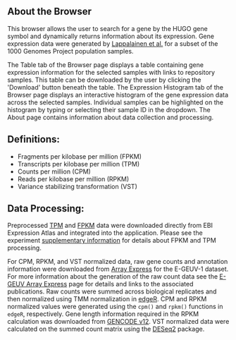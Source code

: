 ## About the Browser

This browser allows the user to search for a gene by the HUGO gene symbol and 
dynamically returns information about its expression. Gene expression data were 
generated by [Lappalainen et al.](https://www.nature.com/articles/nature12531.pdf) 
for a subset of the 1000 Genomes Project population samples. 

The Table tab of the Browser page displays a table containing gene expression 
information for the selected samples with links to repository samples. This table
can be downloaded by the user by clicking the 'Download' button beneath the table. 
The Expression Histogram tab of the Browser page displays an interactive histogram 
of the gene expression data across the selected samples. Individual samples can be 
highlighted on the histogram by typing or selecting their sample ID in the dropdown. 
The About page contains information about data collection and processing.

## Definitions:

- Fragments per kilobase per million (FPKM)
- Transcripts per kilobase per million (TPM)
- Counts per million (CPM)
- Reads per kilobase per million (RPKM)
- Variance stabilizing transformation (VST)

## Data Processing:

Preprocessed [TPM](https://www.ebi.ac.uk/gxa/experiments-content/E-GEUV-1/resources/ExperimentDownloadSupplier.RnaSeqBaseline/tpms.tsv) 
and [FPKM](https://www.ebi.ac.uk/gxa/experiments-content/E-GEUV-1/resources/ExperimentDownloadSupplier.RnaSeqBaseline/fpkms.tsv) 
data were downloaded directly from EBI Expression Atlas and integrated into the 
application. Please see the experiment [supplementary information](https://www.ebi.ac.uk/gxa/experiments/E-GEUV-1/Supplementary%20Information)
for details about FPKM and TPM processing.

For CPM, RPKM, and VST normalized data, raw gene counts and annotation information were 
downloaded from [Array Express](https://www.ebi.ac.uk/arrayexpress/files/E-GEUV-1/)
for the E-GEUV-1 dataset. For more information about the generation of the raw count
data see the [E-GEUV Array Express](https://www.ebi.ac.uk/arrayexpress/experiments/E-GEUV-1/)
page for details and links to the associated publications. Raw counts were summed
across biological replicates and then normalized using TMM normalization in 
[edgeR](https://bioconductor.org/packages/release/bioc/html/edgeR.html). CPM and RPKM
normalized values were generated using the `cpm()` and `rpkm()` functions in `edgeR`, respectively.
Gene length information required in the RPKM calculation was downloaded from [GENCODE v12](ftp://ftp.ebi.ac.uk/pub/databases/gencode/Gencode_human/release_12/gencode.v12.annotation.gtf.gz).
VST normalized data were calculated on the summed count matrix using the [DESeq2](https://bioconductor.org/packages/release/bioc/html/DESeq2.html) package.
